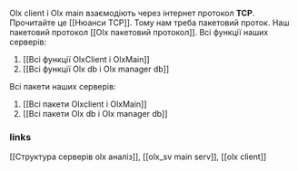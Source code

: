 Olx client і Olx main взаємодіють через інтернет протокол **TCP**.
Прочитайте це [[Нюанси TCP]].
Тому нам треба пакетовий проток.
Наш пакетовий протокол [[Olx пакетовий протокол]].
Всі функції наших серверів:
1. [[Всі функції OlxClient і OlxMain]]
2. [[Всі функції Olx db і Olx manager db]]

Всі пакети наших серверів:
1. [[Всі пакети Olxclient і OlxMain]]
2. [[Всі пакети Olx db і Olx manager db]]
### links
[[Структура серверів olx аналіз]], [[olx_sv main serv]], [[olx client]]